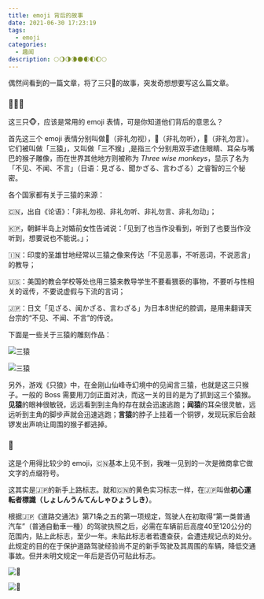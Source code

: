 ```yaml
---
title: emoji 背后的故事
date: 2021-06-30 17:23:19
tags:
  - emoji
categories:
  - 趣闻
description: 🌕🌖🌗🌘🌑🌒🌓🌔🌕
---
```


偶然间看到的一篇文章，将了三只🐒的故事，突发奇想想要写这么篇文章。

### 🙈🙉🙊

这三只🐵，应该是常用的 emoji 表情，可是你知道他们背后的意思么？

首先这三个 emoji 表情分别叫做🙈（非礼勿视），🙉（非礼勿听），🙊（非礼勿言）。它们被叫做「三猿」，又叫做「三不猴」,是指三个分别用双手遮住眼睛、耳朵与嘴巴的猴子雕像，而在世界其他地方则被称为 *Three wise monkeys*，显示了名为「不见、不闻、不言」（日语：見ざる、聞かざる、言わざる）之睿智的三个秘密。

各个国家都有关于三猿的来源：

🇨🇳，出自《论语》：「非礼勿视、非礼勿听、非礼勿言、非礼勿动」；

🇰🇵，朝鲜半岛上对婚前女性告诫说：「见到了也当作没看到，听到了也要当作没听到，想要说也不能说。」；

🇮🇳：印度的圣雄甘地经常以三猿之像来传达「不见恶事，不听恶词，不说恶言」的教导；

🇺🇸：美国的教会学校等处也用三猿来教导学生不要看猥亵的事物，不要听与性相关的谣传，不要说虚假与下流的言词；

🇯🇵：日文「见ざる、闻かざる、言わざる」为日本8世纪的腔调，是用来翻译天台宗的“不见、不闻、不言”的传说。

下面是一些关于三猿的雕刻作品：

![三猿](https://cdn.jsdelivr.net/gh/AemonCao/AemonCao.github.io@source/source/_posts/emoji-背后的故事/三猿1.jpg)

![三猿](https://cdn.jsdelivr.net/gh/AemonCao/AemonCao.github.io@source/source/_posts/emoji-背后的故事/三猿2.jpg)

另外，游戏《只狼》中，在金刚山仙峰寺幻境中的见闻言三猿，也就是这三只猴子。一般的 Boss 需要用刀剑正面对决，而这一关的目的是为了抓到这三个猿猴。**见猿**的眼神很敏锐，远远看到到主角的存在就会迅速逃跑；**闻猿**的耳朵很灵敏，远远听到主角的脚步声就会迅速逃跑；**言猿**的脖子上挂着一个铜锣，发现玩家后会敲锣发出声响让周围的猴子都逃掉。

### 🔰

这是个用得比较少的 emoji，🇨🇳基本上见不到，我唯一见到的一次是微商拿它做文字的点缀符号。

这其实是🇯🇵的新手上路标志。就和🇨🇳的黄色实习标志一样，在🇯🇵叫做**初心運転者標識（しょしんうんてんしゃひょうしき）**。

根据🇯🇵《道路交通法》第71条之五的第一项规定，驾驶人在初取得“第一类普通汽车”（普通自動車一種）的驾驶执照之后，必需在车辆前后高度40至120公分的范围内，贴上此标志，至少一年。未贴此标志者若遭查获，会遭违规记点的处分。此规定的目的在于保护道路驾驶经验尚不足的新手驾驶及其周围的车辆，降低交通事故。但并未明文规定一年后是否仍可贴此标志。

![🔰](https://cdn.jsdelivr.net/gh/AemonCao/AemonCao.github.io@source/source/_posts/emoji-背后的故事/Wakaba_mark.svg)

![🔰](https://cdn.jsdelivr.net/gh/AemonCao/AemonCao.github.io@source/source/_posts/emoji-背后的故事/SUZUKI_ALTO_LAPIN_Chocolat_HE22S_rear.jpeg)
